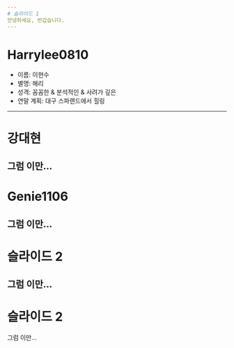 ```yaml
---
# 슬라이드 1
안녕하세요, 반갑습니다.
---
```

# Harrylee0810

* 이름: 이현수
* 별명: 해리
* 성격: 꼼꼼한 & 분석적인 & 사려가 깊은
* 연말 계획: 대구 스파랜드에서 힐링

---
# 강대현
그럼 이만... 
---
# Genie1106
그럼 이만... 
---
# 슬라이드 2
그럼 이만... 
---
# 슬라이드 2
그럼 이만... 
